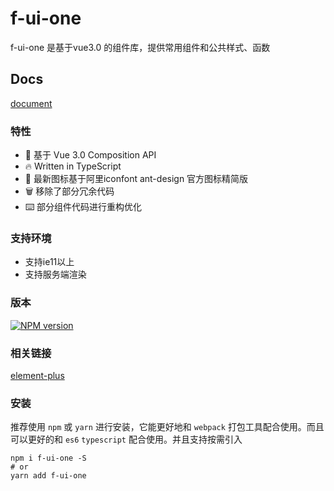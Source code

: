 # f-ui-one

f-ui-one 是基于vue3.0 的组件库，提供常用组件和公共样式、函数

## Docs

[document](https://ymf930.gitee.io/f-ui-one/)


### 特性

- 💪  基于 Vue 3.0 Composition API
- 🔥  Written in TypeScript
- 🌈  最新图标基于阿里iconfont ant-design 官方图标精简版
- 🗑  移除了部分冗余代码
- ⌨️  部分组件代码进行重构优化

### 支持环境

- 支持ie11以上
- 支持服务端渲染

### 版本

[![NPM version](https://img.shields.io/badge/npm-v1.0.4-blue)](https://www.npmjs.com/package/f-ui-one)

### 相关链接

[element-plus](https://element-plus.gitee.io/#/zh-CN/component/installation)

### 安装

推荐使用 `npm` 或 `yarn` 进行安装，它能更好地和 `webpack` 打包工具配合使用。而且可以更好的和 `es6` `typescript` 配合使用。并且支持按需引入

```shell
npm i f-ui-one -S
# or 
yarn add f-ui-one
```
